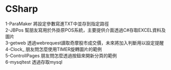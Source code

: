 # CSharp
1-ParaMaker           將設定參數寫進TXT中並存到指定路徑</br>
2-JBPos               幫朋友寫用於外掛原POS系統，主要提供介面透過C#存取EXCEL資料及圖片</br>
3-getweb              透過webrequest讀取奇摩股市成交價，未來將加入判斷用以設定提醒</br>
4-Clock_              朋友問怎麼使用TIMER旋轉圖片的範例</br>
5-ControllPages       朋友問怎麼透過按鈕來開新分頁的範例</br>
6-mysqltest           透過存取mysql</br>
